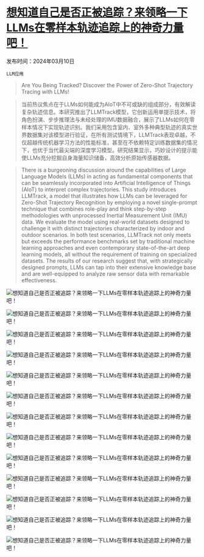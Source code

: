# [想知道自己是否正被追踪？来领略一下LLMs在零样本轨迹追踪上的神奇力量吧！](https://arxiv.org/abs/2403.06201)

发布时间：2024年03月10日

`LLM应用`

> Are You Being Tracked? Discover the Power of Zero-Shot Trajectory Tracing with LLMs!

> 当前热议焦点在于LLMs如何能成为AIoT中不可或缺的组成部分，有效解读复杂轨迹信息。本研究推出了LLMTrack模型，它创新运用单提示技术，将角色扮演、步步推理法与未经处理的IMU数据融合，展示了LLMs如何在零样本情况下实现轨迹识别。我们采用包含室内、室外多种典型轨迹的真实世界数据集对该模型进行验证，在所有测试情境下，LLMTrack表现卓越，不仅超越传统机器学习方法的性能标准，甚至在不依赖特定训练数据集的情况下，也优于当代最尖端的深度学习模型。研究结果显示，巧妙设计的提示能使LLMs充分挖掘自身海量知识储备，高效分析原始传感器数据。

> There is a burgeoning discussion around the capabilities of Large Language Models (LLMs) in acting as fundamental components that can be seamlessly incorporated into Artificial Intelligence of Things (AIoT) to interpret complex trajectories. This study introduces LLMTrack, a model that illustrates how LLMs can be leveraged for Zero-Shot Trajectory Recognition by employing a novel single-prompt technique that combines role-play and think step-by-step methodologies with unprocessed Inertial Measurement Unit (IMU) data. We evaluate the model using real-world datasets designed to challenge it with distinct trajectories characterized by indoor and outdoor scenarios. In both test scenarios, LLMTrack not only meets but exceeds the performance benchmarks set by traditional machine learning approaches and even contemporary state-of-the-art deep learning models, all without the requirement of training on specialized datasets. The results of our research suggest that, with strategically designed prompts, LLMs can tap into their extensive knowledge base and are well-equipped to analyze raw sensor data with remarkable effectiveness.

![想知道自己是否正被追踪？来领略一下LLMs在零样本轨迹追踪上的神奇力量吧！](../../../paper_images/2403.06201/x1.png)

![想知道自己是否正被追踪？来领略一下LLMs在零样本轨迹追踪上的神奇力量吧！](../../../paper_images/2403.06201/x2.png)

![想知道自己是否正被追踪？来领略一下LLMs在零样本轨迹追踪上的神奇力量吧！](../../../paper_images/2403.06201/x3.png)

![想知道自己是否正被追踪？来领略一下LLMs在零样本轨迹追踪上的神奇力量吧！](../../../paper_images/2403.06201/x4.png)

![想知道自己是否正被追踪？来领略一下LLMs在零样本轨迹追踪上的神奇力量吧！](../../../paper_images/2403.06201/x5.png)

![想知道自己是否正被追踪？来领略一下LLMs在零样本轨迹追踪上的神奇力量吧！](../../../paper_images/2403.06201/x6.png)

![想知道自己是否正被追踪？来领略一下LLMs在零样本轨迹追踪上的神奇力量吧！](../../../paper_images/2403.06201/x7.png)

![想知道自己是否正被追踪？来领略一下LLMs在零样本轨迹追踪上的神奇力量吧！](../../../paper_images/2403.06201/x8.png)

![想知道自己是否正被追踪？来领略一下LLMs在零样本轨迹追踪上的神奇力量吧！](../../../paper_images/2403.06201/x9.png)

![想知道自己是否正被追踪？来领略一下LLMs在零样本轨迹追踪上的神奇力量吧！](../../../paper_images/2403.06201/x10.png)

![想知道自己是否正被追踪？来领略一下LLMs在零样本轨迹追踪上的神奇力量吧！](../../../paper_images/2403.06201/x11.png)

![想知道自己是否正被追踪？来领略一下LLMs在零样本轨迹追踪上的神奇力量吧！](../../../paper_images/2403.06201/x12.png)

![想知道自己是否正被追踪？来领略一下LLMs在零样本轨迹追踪上的神奇力量吧！](../../../paper_images/2403.06201/x13.png)